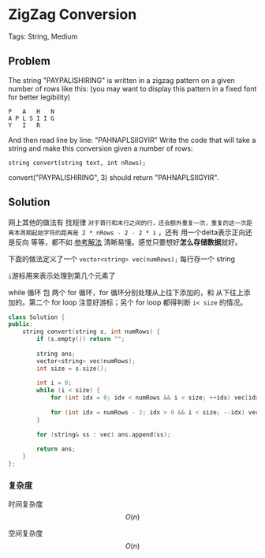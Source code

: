 # ZigZag Conversion

Tags: String, Medium

## Problem

The string "PAYPALISHIRING" is written in a zigzag pattern on a given number of rows like this: (you may want to display this pattern in a fixed font for better legibility)

```
P   A   H   N
A P L S I I G
Y   I   R
```
And then read line by line: "PAHNAPLSIIGYIR"
Write the code that will take a string and make this conversion given a number of rows:
```
string convert(string text, int nRows);
```
convert("PAYPALISHIRING", 3) should return "PAHNAPLSIIGYIR".

## Solution

网上其他的做法有 找规律 `对于首行和末行之间的行，还会额外重复一次，重复的这一次距离本周期起始字符的距离是 2 * nRows - 2 - 2 * i` ，还有 用一个delta表示正向还是反向 等等，都不如 [参考解法](https://leetcode.com/problems/zigzag-conversion/discuss/3403/Easy-to-understand-Java-solution) 清晰易懂。感觉只要想好**怎么存储数据**就好。

下面的做法定义了一个 `vector<string> vec(numRows);` 每行存一个 string

`i`游标用来表示处理到第几个元素了

while 循环 包 两个 for 循环，for 循环分别处理从上往下添加的，和 从下往上添加的。第二个 for loop 注意好游标；另个 for loop 都得判断 `i< size` 的情况。

```cpp
class Solution {
public:
    string convert(string s, int numRows) {
        if (s.empty()) return "";
        
        string ans;
        vector<string> vec(numRows);
        int size = s.size();
        
        int i = 0;
        while (i < size) {
            for (int idx = 0; idx < numRows && i < size; ++idx) vec[idx].push_back(s[i++]);
            
            for (int idx = numRows - 2; idx > 0 && i < size; --idx) vec[idx].push_back(s[i++]);
        }
        
        for (string& ss : vec) ans.append(ss);
        
        return ans;
    }
};

```

### 复杂度

时间复杂度 $$O(n)$$

空间复杂度 $$O(n)$$ 